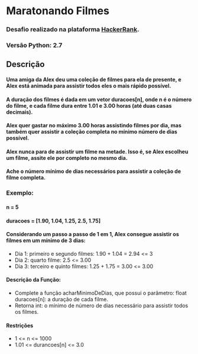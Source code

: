 # Maratonando Filmes

### Desafio realizado na plataforma [HackerRank](https://www.hackerrank.com/).

### **Versão Python:** 2.7

## Descrição
#### Uma amiga da Alex deu uma coleção de filmes para ela de presente, e Alex está animada para assistir todos eles o mais rápido possível.
#### A duração dos filmes é dada em um vetor duracoes[n], onde n é o número do filme, e cada filme dura entre 1.01 e 3.00 horas (até duas casas decimais).
#### Alex quer gastar no máximo 3.00 horas assistindo filmes por dia, mas também quer assistir a coleção completa no mínimo número de dias possível.
#### Alex nunca para de assistir um filme na metade. Isso é, se Alex escolheu um filme, assite ele por completo no mesmo dia.
#### Ache o número mínimo de dias necessários para assistir a coleção de filme completa.
### Exemplo:
#### n = 5
#### duracoes = [1.90, 1.04, 1.25, 2.5, 1.75]
#### Considerando um passo a passo de 1 em 1, Alex consegue assistir os filmes em um mínimo de 3 dias:
* Dia 1: primeiro e segundo filmes: 1.90 + 1.04 = 2.94 <= 3
* Dia 2: quarto filme: 2.5 <= 3.00
* Dia 3: terceiro e quinto filmes: 1.25 + 1.75 = 3.00 <= 3.00
#### Descrição da Função:
* Complete a função acharMinimoDeDias, que possui o parâmetro: float duracoes[n]: a duração de cada filme.
* Retorna int: o mínimo de número de dias necessário para assistir todos os filmes.
#### Restrições
* 1 <= n <= 1000
* 1.01 <= durancoes[n] <= 3.0